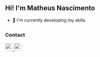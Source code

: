 ## Hi! I'm Matheus Nascimento

- 🌱 I'm currently developing my skills
##
### Contact
<div>
  <a href="https://www.linkedin.com/in/fnmatheus/">
    <img height="25" width="25" src="https://cdn.jsdelivr.net/gh/devicons/devicon/icons/linkedin/linkedin-original.svg" />
  </a>
  <a href="mailto:nasc.matheusfrancisco@gmail.com" target="_blank">
    <img height="25" width="25" src="https://cdn.jsdelivr.net/gh/devicons/devicon/icons/google/google-original.svg" />
  </a>
<div>
